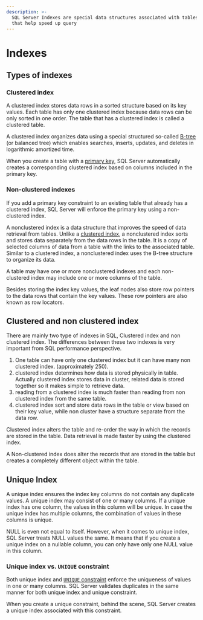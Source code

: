 ```yaml
---
description: >-
  SQL Server Indexes are special data structures associated with tables or views
  that help speed up query
---
```


# Indexes

## Types of indexes

### Clustered index

A clustered index stores data rows in a sorted structure based on its key values. Each table has only one clustered index because data rows can be only sorted in one order. The table that has a clustered index is called a clustered table.

 A clustered index organizes data using a special structured so-called [B-tree](https://en.wikipedia.org/wiki/B-tree) \(or balanced tree\) which enables searches, inserts, updates, and deletes in logarithmic amortized time.

 When you create a table with a [primary key](https://www.sqlservertutorial.net/sql-server-basics/sql-server-primary-key/), SQL Server automatically creates a corresponding clustered index based on columns included in the primary key.

### Non-clustered indexes

If you add a primary key constraint to an existing table that already has a clustered index, SQL Server will enforce the primary key using a non-clustered index.

 A nonclustered index is a data structure that improves the speed of data retrieval from tables. Unlike a [clustered index](https://www.sqlservertutorial.net/sql-server-indexes/sql-server-clustered-indexes/), a nonclustered index sorts and stores data separately from the data rows in the table. It is a copy of selected columns of data from a table with the links to the associated table. Similar to a clustered index, a nonclustered index uses the B-tree structure to organize its data.

A table may have one or more nonclustered indexes and each non-clustered index may include one or more columns of the table.

Besides storing the index key values, the leaf nodes also store row pointers to the data rows that contain the key values. These row pointers are also known as row locators.

## Clustered and non clustered index

There are mainly two type of indexes in SQL, Clustered index and non clustered index. The differences between these two indexes is very important from SQL performance perspective.

1. One table can have only one clustered index but it can have many non clustered index. \(approximately 250\). 
2. clustered index determines how data is stored physically in table. Actually clustered index stores data in cluster, related data is stored together so it makes simple to retrieve data.
3. reading from a clustered index is much faster than reading from non clustered index from the same table.
4. clustered index sort and store data rows in the table or view based on their key value, while non cluster have a structure separate from the data row.

Clustered index alters the table and re-order the way in which the records are stored in the table. Data retrieval is made faster by using the clustered index.

A Non-clustered index does alter the records that are stored in the table but creates a completely different object within the table.

## Unique Index

A unique index ensures the index key columns do not contain any duplicate values. A unique index may consist of one or many columns. If a unique index has one column, the values in this column will be unique. In case the unique index has multiple columns, the combination of values in these columns is unique.

NULL is even not equal to itself. However, when it comes to unique index, SQL Server treats NULL values the same. It means that if you create a unique index on a nullable column, you can only have only one NULL value in this column.

### Unique index vs. `UNIQUE` constraint

 Both unique index and [`UNIQUE` constraint](https://www.sqlservertutorial.net/sql-server-basics/sql-server-unique-constraint/) enforce the uniqueness of values in one or many columns. SQL Server validates duplicates in the same manner for both unique index and unique constraint.

When you create a unique constraint, behind the scene, SQL Server creates a unique index associated with this constraint.

